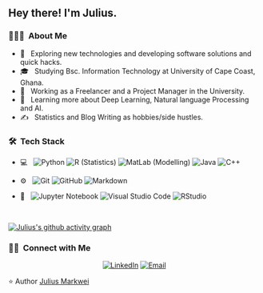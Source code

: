 <!DOCTYPE html>
<html lang="en">
<head>

</head>
<body>
  
<h2> Hey there! I'm Julius.</h2>

<h3> 👨🏻‍💻 &nbsp;About Me </h3>

- 🤔 &nbsp; Exploring new technologies and developing software solutions and quick hacks.
- 🎓 &nbsp; Studying Bsc. Information Technology at University of Cape Coast, Ghana.
- 💼 &nbsp; Working as a Freelancer and a Project Manager in the University.
- 🌱 &nbsp; Learning more about Deep Learning, Natural language Processing and AI.
- ✍️ &nbsp; Statistics and Blog Writing as hobbies/side hustles.

<h3> 🛠 &nbsp;Tech Stack</h3>

- 💻 &nbsp;
  ![Python](https://img.shields.io/badge/-Python-333333?style=flat&logo=python)
  ![R (Statistics)](https://img.shields.io/badge/-R-333333?style=flat&logo=R&logoColor=276DC3)
  ![MatLab (Modelling)](https://img.shields.io/badge/-Matlab-333333?style=flat&logo=R&logoColor=276DC3)
  ![Java](https://img.shields.io/badge/-Java-333333?style=flat&logo=Java&logoColor=007396)
  ![C++](https://img.shields.io/badge/-C++-333333?style=flat&logo=C%2B%2B&logoColor=00599C)
  
- ⚙️ &nbsp;
  ![Git](https://img.shields.io/badge/-Git-333333?style=flat&logo=git)
  ![GitHub](https://img.shields.io/badge/-GitHub-333333?style=flat&logo=github)
  ![Markdown](https://img.shields.io/badge/-Markdown-333333?style=flat&logo=markdown)
- 🔧 &nbsp;
  ![Jupyter Notebook](https://img.shields.io/badge/Jupyter%20Notebook-Jupyter%20Notebook-orange)
  ![Visual Studio Code](https://img.shields.io/badge/-Visual%20Studio%20Code-333333?style=flat&logo=visual-studio-code&logoColor=007ACC)
  ![RStudio](https://img.shields.io/badge/-RStudio-333333?style=flat&logo=rstudio)


<!--
<a href="https://github.com/AVS1508">
  <img height="180em" src="https://github-readme-stats.vercel.app/api?username=AVS1508&theme=buefy&show_icons=true" />
  <img height="180em" src="https://github-readme-stats.vercel.app/api/top-langs/?username=AVS1508&theme=buefy&layout=compact" />
</a>
-->
<br/>

 [![Julius's github activity graph](https://github-readme-activity-graph.vercel.app/graph?username=juliusmarkwei)](https://github.com/ashutosh00710/github-readme-activity-graph)

<h3> 🤝🏻 &nbsp;Connect with Me </h3>

<p align="center">
<a href="https://www.linkedin.com/in/julius-markwei-055359218/"><img alt="  LinkedIn  " src="https://img.shields.io/badge/LinkedIn-Julius%20Markwei-blue?style=flat-square&logo=linkedin"></a>
<a href="mailto:juliusmarkwei2000@gmail.com"><img alt="Email" src="https://img.shields.io/badge/Email-juliusmarkwei2000@gmail.com-blue?style=flat-square&logo=gmail"></a>
</p>

⭐️ Author [Julius Markwei](https://github.com/julius-m20)


</body>
</html>

